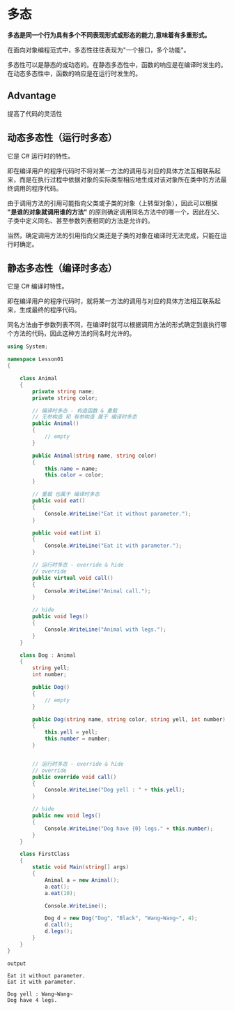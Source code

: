 # 多态

**多态是同一个行为具有多个不同表现形式或形态的能力,意味着有多重形式。**

在面向对象编程范式中，多态性往往表现为"一个接口，多个功能"。

多态性可以是静态的或动态的。在静态多态性中，函数的响应是在编译时发生的。在动态多态性中，函数的响应是在运行时发生的。

## Advantage

提高了代码的灵活性

## 动态多态性（运行时多态）

它是 C# 运行时的特性。

即在编译用户的程序代码时不将对某一方法的调用与对应的具体方法互相联系起来，而是在执行过程中依据对象的实际类型相应地生成对该对象所在类中的方法最终调用的程序代码。

由于调用方法的引用可能指向父类或子类的对象（上转型对象），因此可以根据 **"是谁的对象就调用谁的方法"** 的原则确定调用同名方法中的哪一个，因此在父、子类中定义同名、甚至参数列表相同的方法是允许的。

当然，确定调用方法的引用指向父类还是子类的对象在编译时无法完成，只能在运行时确定。


## 静态多态性（编译时多态）

它是 C# 编译时特性。

即在编译用户的程序代码时，就将某一方法的调用与对应的具体方法相互联系起来，生成最终的程序代码。

同名方法由于参数列表不同，在编译时就可以根据调用方法的形式确定到底执行哪个方法的代码，因此这种方法的同名时允许的。

```C#
using System;

namespace Lesson01
{

    class Animal
    {
        private string name;
        private string color;

        // 编译时多态 - 构造函数 & 重载
        // 无参构造 和 有参构造 属于 编译时多态
        public Animal()
        {
            // empty
        }

        public Animal(string name, string color)
        {
            this.name = name;
            this.color = color;
        }

        // 重载 也属于 编译时多态
        public void eat()
        {
            Console.WriteLine("Eat it without parameter.");
        }

        public void eat(int i)
        {
            Console.WriteLine("Eat it with parameter.");
        }

        // 运行时多态 - override & hide
        // override
        public virtual void call()
        {
            Console.WriteLine("Animal call.");
        }

        // hide
        public void legs()
        {
            Console.WriteLine("Animal with legs.");
        }
    }

    class Dog : Animal
    {
        string yell;
        int number;

        public Dog()
        {
            // empty
        }

        public Dog(string name, string color, string yell, int number) : base(name, color)
        {
            this.yell = yell;
            this.number = number;
        }


        // 运行时多态 - override & hide
        // override
        public override void call()
        {
            Console.WriteLine("Dog yell : " + this.yell);
        }

        // hide
        public new void legs()
        {
            Console.WriteLine("Dog have {0} legs." + this.number);
        }
    }

    class FirstClass
    {
        static void Main(string[] args)
        {
            Animal a = new Animal();
            a.eat();
            a.eat(10);

            Console.WriteLine();

            Dog d = new Dog("Dog", "Black", "Wang~Wang~", 4);
            d.call();
            d.legs();
        }
    }
}
```
```
output

Eat it without parameter.
Eat it with parameter.

Dog yell : Wang~Wang~
Dog have 4 legs.
```
